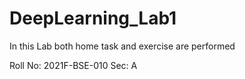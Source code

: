 # DeepLearning_Lab1
In this Lab both home task and exercise are performed

Roll No: 2021F-BSE-010
Sec: A

